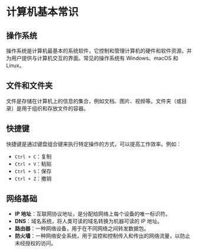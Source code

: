 # 计算机基本常识

## 操作系统

操作系统是计算机最基本的系统软件，它控制和管理计算机的硬件和软件资源，并为用户提供与计算机交互的界面。常见的操作系统有 Windows、macOS 和 Linux。

## 文件和文件夹

文件是存储在计算机上的信息的集合，例如文档、图片、视频等。文件夹（或目录）是用于组织和存放文件的容器。

## 快捷键

快捷键是通过键盘组合键来执行特定操作的方式，可以提高工作效率。例如：

- `Ctrl + C`：复制
- `Ctrl + V`：粘贴
- `Ctrl + S`：保存
- `Ctrl + Z`：撤销

## 网络基础

- **IP 地址**：互联网协议地址，是分配给网络上每个设备的唯一标识符。
- **DNS**：域名系统，将人类可读的域名转换为机器可读的 IP 地址。
- **路由器**：一种网络设备，用于在不同网络之间转发数据包。
- **防火墙**：一种网络安全系统，用于监控和控制传入和传出的网络流量，以防止未经授权的访问。
